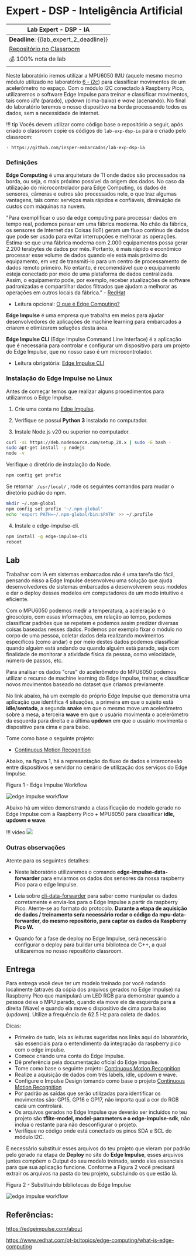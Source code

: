 # Expert - DSP - Inteligência Artificial

| Lab Expert - DSP - IA                                  |
|--------------------------------------------------------|
| **Deadline**: {{lab_expert_2_deadline}}                |
| [Repositório no Classroom]({{lab_expert_2_classroom}}) |
| 💰 100% nota de lab                                    |

Neste laboratório iremos utilizar a MPU6050 IMU (aquele mesmo mesmo módulo utilizado no laboratório [6 - i2c](https://insper-embarcados.github.io/site/labs/i2c-pra-lab/)) para classificar movimentos de um acelerômetro no espaço. Com o módulo I2C conectado à Raspberry Pico, utilizaremos o software Edge Impulse para treinar e classificar movimentos, tais como *idle* (parado), *updown* (cima-baixo) e *wave* (acenando). No final do laboratório teremos o nosso dispositivo na borda processando todos os dados, sem a necessidade de internet.

!!! tip
    Vocês devem utilizar como código base o repositório a seguir, após criado o classroom copie os códigos do `lab-exp-dsp-ia` para o criado pelo classroom:
    
    - https://github.com/insper-embarcados/lab-exp-dsp-ia

### Definições

**Edge Computing** é uma arquitetura de TI onde dados são processados na borda, ou seja, o mais próximo possível da origem dos dados. No caso da utilização do microcontrolador para Edge Computing, os dados de sensores, câmeras e outros são processados nele, o que traz algumas vantagens, tais como: serviços mais rápidos e confiáveis, diminuição de custos com máquinas na nuvem.

"Para exemplificar o uso da edge computing para processar dados em tempo real, podemos pensar em uma fábrica moderna. No chão da fábrica, os sensores de Internet das Coisas (IoT) geram um fluxo contínuo de dados que pode ser usado para evitar interrupções e melhorar as operações. Estima-se que uma fábrica moderna com 2.000 equipamentos possa gerar 2.200 terabytes de dados por mês. Portanto, é mais rápido e econômico processar esse volume de dados quando ele está mais próximo do equipamento, em vez de transmiti-lo para um centro de processamento de dados remoto primeiro. No entanto, é recomendável que o equipamento esteja conectado por meio de uma plataforma de dados centralizada. Assim, o equipamento pode, por exemplo, receber atualizações de software padronizadas e compartilhar dados filtrados que ajudam a melhorar as operações em outros locais da fábrica." - [RedHat](https://www.redhat.com/pt-br/topics/edge-computing/what-is-edge-computing)

- Leitura opcional: [O que é Edge Computing?](https://www.redhat.com/pt-br/topics/edge-computing/what-is-edge-computing)

**Edge Impulse** é uma empresa que trabalha em meios para ajudar desenvolvedores de aplicações de machine learning para embarcados a criarem e otimizarem soluções desta área.

**Edge Impulse CLI** (Edge Impulse Command Line Interface) é a aplicação que é necessária para controlar e configurar um dispositivo para um projeto do Edge Impulse, que no nosso caso é um microcontrolador.

- Leitura obrigatória: [Edge Impulse CLI](https://docs.edgeimpulse.com/docs/tools/edge-impulse-cli)

### Instalação do Edge Impulse no Linux

Antes de começar temos que realizar alguns procedimentos para utilizarmos o Edge Impulse.

1. Crie uma conta no [Edge Impulse](https://edgeimpulse.com/).

2. Verifique se possui **Python 3** instalado no computador.

3. Instale Node.js v20 ou superior no computador.

``` bash
curl -sL https://deb.nodesource.com/setup_20.x | sudo -E bash -
sudo apt-get install -y nodejs
node -v
```

Verifique o diretório de instalação do Node.

``` bash
npm config get prefix
```


Se retornar ``` /usr/local/```  , rode os seguintes comandos para mudar o diretório padrão do npm.

``` bash
mkdir ~/.npm-global
npm config set prefix '~/.npm-global'
echo 'export PATH=~/.npm-global/bin:$PATH' >> ~/.profile
```

4. Instale o edge-impulse-cli.

``` bash
npm install -g edge-impulse-cli
reboot
``` 

## Lab

Trabalhar com IA em sistemas embarcados não é uma tarefa tão fácil, pensando nisso a Edge Impulse desenvolveu uma solução que ajuda desenvolvedores de sistemas embarcados a desenvolverem seus modelos e dar o deploy desses modelos em computadores de um modo intuitivo e eficiente. 

Com o MPU6050 podemos medir a temperatura, a aceleração e o giroscópio, com essas informações, em relação ao tempo, podemos classificar padrões que se repetem e podemos assim predizer diversas coisas baseadas nesses dados. Podemos por exemplo fixar o módulo no corpo de uma pessoa, coletar dados dela realizando movimentos específicos (como andar) e por meio destes dados podemos classificar quando alguém está andando ou quando alguém está parado, seja com finalidade de monitorar a atividade física da pessoa, como velocidade, número de passos, etc.

Para analisar os dados "crus" do acelerômetro do MPU6050 podemos utilizar o recurso de machine learning do Edge Impulse, treinar, e classificar novos movimentos baseado no dataset que criamos previamente.


No link abaixo, há um exemplo do próprio Edge Impulse que demonstra uma aplicação que identifica 4 situações, a primeira em que o sujeito está **idle/sentado**, a segunda **snake** em que o mesmo move um acelerômetro sobre a mesa, a terceira **wave** em que o usuário movimenta o acelerômetro da esquerda para direita e a última **updown** em que o usuário movimenta o dispositivo para cima e para baixo.

Tome como base o seguinte projeto:

- [Continuous Motion Recognition]( https://docs.edgeimpulse.com/docs/tutorials/end-to-end-tutorials/continuous-motion-recognition)

Abaixo, na figura 1, há a representação do fluxo de dados e interconexão entre dispositivos e servidor no cenário de utilização dos serviços do Edge Impulse. 

Figura 1 - Edge Impulse Workflow

![edge impulse workflow](./imgs-dsp/ia-edgeflux.png)

Abaixo há um vídeo demonstrando a classificação do modelo gerado no Edge Impulse com a Raspberry Pico + MPU6050 para classificar **idle, updown e wave**.

!!! video
    ![](https://youtu.be/Yk3hq3IcJR4)


### Outras observações

Atente para os seguintes detalhes:

- Neste laboratório utilizaremos o comando **edge-impulse-data-forwarder** para enviarmos os dados dos sensores da nossa raspberry Pico para o edge Impulse.

- Leia sobre [cli-data-forwarder](https://docs.edgeimpulse.com/docs/tools/edge-impulse-cli/cli-data-forwarder) para saber como manipular os dados corretamente e envia-los para o Edge Impulse a partir da raspberry Pico. Atente-se ao formato do protocolo. **Durante a etapa de aquisição de dados / treinamento seŕa necessário rodar o código da mpu-data-forwarder, do mesmo repositório, para captar os dados da Raspberry Pico W.**

- Quando for a fase de deploy no Edge Impulse, será necessário configurar o deploy para buildar uma biblioteca de C++, a qual utilizaremos no nosso repositório classroom.



## Entrega

Para entrega você deve ter um modelo treinado por você rodando localmente (através da cópia dos arquivos gerados no Edge Impulse) na Raspberry Pico que manipulará um LED RGB para demonstrar quando a pessoa deixa o MPU parado, quando ela move ele da esquerda para a direita (Wave) e quando ela move o dispositivo de cima para baixo (updown). Utilize a frequência de 62.5 Hz para coleta de dados.

Dicas:

- Primeiro de tudo, leia as leituras sugeridas nos links aqui do laboratório, são essenciais para o entendimento da integração da raspberry pico com o edge impulse.
- Comece criando uma conta do Edge Impulse.
- Dê preferência pela documentação oficial do Edge impulse.
- Tome como base o seguinte projeto: [Continuous Motion Recognition]( https://docs.edgeimpulse.com/docs/tutorials/end-to-end-tutorials/continuous-motion-recognition)
- Realize a aquisição de dados com três labels, idle, updown e wave.
- Configure o Impulse Design tomando como base o projeto [Continuous Motion Recognition]( https://docs.edgeimpulse.com/docs/tutorials/end-to-end-tutorials/continuous-motion-recognition)
- Por padrão as saídas que serão utilizadas para identificar os movimentos são: GP15, GP16 e GP17, não importa qual a cor do RGB cada um controlará.
- Os arquivos gerados no Edge Impulse que deverão ser incluídos no teu projeto são **tflite-model, model-parameters e o edge-impulse-sdk**, não inclua o restante para não desconfigurar o projeto.
- Verifique no código onde está conectado os pinos SDA e SCL do módulo I2C.

É necessário substituir esses arquivos do teu projeto que vieram por padrão pelo gerado na etapa de **Deploy** no site do **Edge Impulse**, esses arquivos juntos compõem o Output do seu modelo treinado, sendo eles essenciais para que sua aplicação funcione. Conforme a Figura 2 você precisará extrair os arquivos na pasta do teu projeto, substuindo os que estão lá.

Figura 2 - Substituindo bibliotecas do Edge Impulse

![edge impulse workflow](./imgs-dsp/ia-deploy.png)




## Referências:

https://edgeimpulse.com/about

https://www.redhat.com/pt-br/topics/edge-computing/what-is-edge-computing
